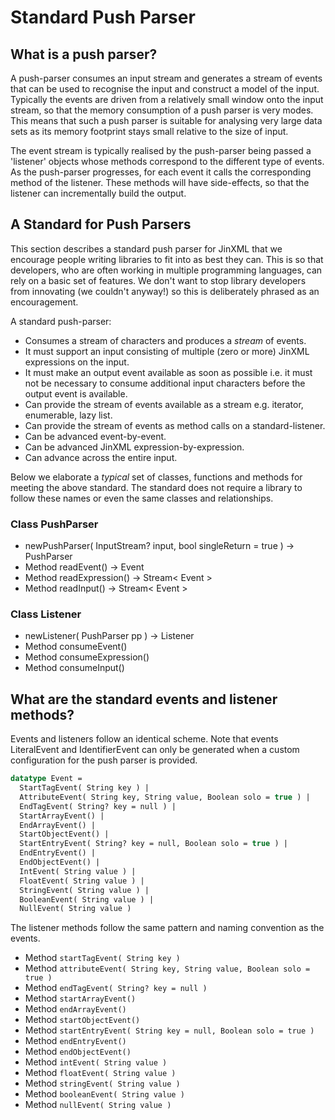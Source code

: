# Standard Push Parser

## What is a push parser?
A push-parser consumes an input stream and generates a stream of events that can be used to recognise 
the input and construct a model of the input. Typically the events are driven from a relatively small
window onto the input stream, so that the memory consumption of a push parser is very modes. This means 
that such a push parser is suitable for analysing very large data sets as its memory footprint stays small
relative to the size of input.

The event stream is typically realised by the push-parser being passed a 'listener' objects whose 
methods correspond to the different type of events. As the push-parser progresses, for each event it
calls the corresponding method of the listener. These methods will have side-effects, so that the
listener can incrementally build the output.

## A Standard for Push Parsers
This section describes a standard push parser for JinXML that we encourage people writing libraries
to fit into as best they can. This is so that developers, who are often working in multiple programming
languages, can rely on a basic set of features. We don't want to stop library developers from 
innovating (we couldn't anyway!) so this is deliberately phrased as an encouragement.

A standard push-parser:
 - Consumes a stream of characters and produces a _stream_ of events.
 - It must support an input consisting of multiple (zero or more) JinXML expressions on the input.
 - It must make an output event available as soon as possible i.e. it must not be necessary to consume 
   additional input characters before the output event is available.
 - Can provide the stream of events available as a stream e.g. iterator, enumerable, lazy list.
 - Can provide the stream of events as method calls on a standard-listener.
 - Can be advanced event-by-event.
 - Can be advanced JinXML expression-by-expression.
 - Can advance across the entire input.

Below we elaborate a _typical_ set of classes, functions and methods for meeting the above standard. The
standard does not require a library to follow these names or even the same classes and relationships.

### Class PushParser
* newPushParser( InputStream? input, bool singleReturn = true ) -> PushParser
* Method readEvent() -> Event
* Method readExpression() -> Stream< Event >
* Method readInput() -> Stream< Event >

### Class Listener
* newListener( PushParser pp ) -> Listener
* Method consumeEvent()
* Method consumeExpression()
* Method consumeInput()

## What are the standard events and listener methods?
Events and listeners follow an identical scheme. Note that events LiteralEvent and IdentifierEvent 
can only be generated when a custom configuration for the push parser is provided.

```sml
datatype Event =
  StartTagEvent( String key ) |
  AttributeEvent( String key, String value, Boolean solo = true ) |
  EndTagEvent( String? key = null ) |
  StartArrayEvent() |
  EndArrayEvent() |
  StartObjectEvent() |
  StartEntryEvent( String? key = null, Boolean solo = true ) |
  EndEntryEvent() |
  EndObjectEvent() |
  IntEvent( String value ) |
  FloatEvent( String value ) |
  StringEvent( String value ) |
  BooleanEvent( String value ) |
  NullEvent( String value )
```

The listener methods follow the same pattern and naming convention as the events.

* Method ```startTagEvent( String key )```
* Method ```attributeEvent( String key, String value, Boolean solo = true )```
* Method ```endTagEvent( String? key = null )```
* Method ```startArrayEvent()```
* Method ```endArrayEvent()```
* Method ```startObjectEvent()```
* Method ```startEntryEvent( String key = null, Boolean solo = true )```
* Method ```endEntryEvent()```
* Method ```endObjectEvent()```
* Method ```intEvent( String value )```
* Method ```floatEvent( String value )```
* Method ```stringEvent( String value )```
* Method ```booleanEvent( String value )```
* Method ```nullEvent( String value )```
